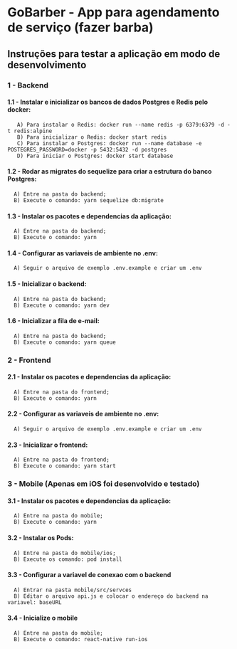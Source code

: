 # GoBarber - App para agendamento de serviço (fazer barba)

## Instruções para testar a aplicação em modo de desenvolvimento

### 1 - Backend
   #### 1.1 - Instalar e inicializar os bancos de dados Postgres e Redis pelo docker:
       A) Para instalar o Redis: docker run --name redis -p 6379:6379 -d -t redis:alpine
       B) Para inicializar o Redis: docker start redis
       C) Para instalar o Postgres: docker run --name database -e POSTEGRES_PASSWORD=docker -p 5432:5432 -d postgres
       D) Para iniciar o Postgres: docker start database
   #### 1.2 - Rodar as migrates do sequelize para criar a estrutura do banco Postgres:
      A) Entre na pasta do backend;
      B) Execute o comando: yarn sequelize db:migrate
   #### 1.3 - Instalar os pacotes e dependencias da aplicação:
      A) Entre na pasta do backend;
      B) Execute o comando: yarn

   #### 1.4 - Configurar as variaveis de ambiente no .env:
      A) Seguir o arquivo de exemplo .env.example e criar um .env 

   #### 1.5 - Inicializar o backend:
      A) Entre na pasta do backend;
      B) Execute o comando: yarn dev

   #### 1.6 - Inicializar a fila de e-mail:
      A) Entre na pasta do backend;
      B) Execute o comando: yarn queue
      
### 2 - Frontend

   #### 2.1 - Instalar os pacotes e dependencias da aplicação:
      A) Entre na pasta do frontend;
      B) Execute o comando: yarn

   #### 2.2 - Configurar as variaveis de ambiente no .env:
      A) Seguir o arquivo de exemplo .env.example e criar um .env 

   #### 2.3 - Inicializar o frontend:
      A) Entre na pasta do frontend;
      B) Execute o comando: yarn start
      
### 3 - Mobile (Apenas em iOS foi desenvolvido e testado)      

   #### 3.1 - Instalar os pacotes e dependencias da aplicação:
      A) Entre na pasta do mobile;
      B) Execute o comando: yarn

   #### 3.2 - Instalar os Pods:
      A) Entre na pasta do mobile/ios;
      B) Execute os comando: pod install
      
   #### 3.3 - Configurar a variavel de conexao com o backend
      A) Entrar na pasta mobile/src/servces
      B) Editar o arquivo api.js e colocar o endereço do backend na variavel: baseURL

   #### 3.4 - Inicialize o mobile
      A) Entre na pasta do mobile;
      B) Execute o comando: react-native run-ios
